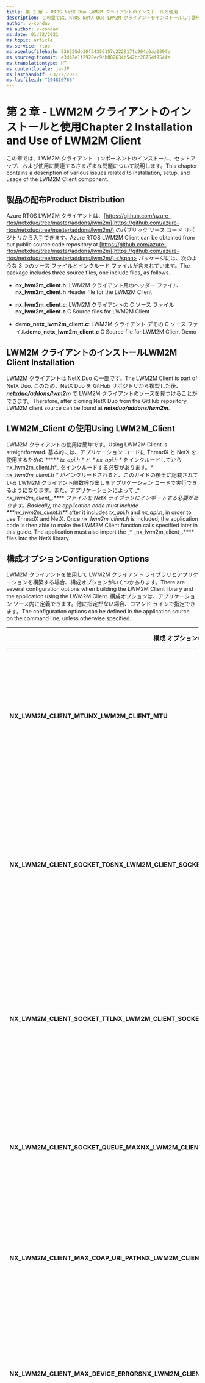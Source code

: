 ```yaml
---
title: 第 2 章 - RTOS NetX Duo LWM2M クライアントのインストールと使用
description: この章では、RTOS NetX Duo LWM2M クライアントをインストールして使用する方法について説明します。
author: v-condav
ms.author: v-condav
ms.date: 01/22/2021
ms.topic: article
ms.service: rtos
ms.openlocfilehash: 536225de30f54356157c222917fc904c6aa039fe
ms.sourcegitcommit: e3d42e1f2920ec9cb002634b542bc20754f9544e
ms.translationtype: HT
ms.contentlocale: ja-JP
ms.lasthandoff: 03/22/2021
ms.locfileid: "104810766"
---
```

# <a name="chapter-2--installation-and-use-of-lwm2m-client"></a><span data-ttu-id="7d9ee-103">第 2 章 - LWM2M クライアントのインストールと使用</span><span class="sxs-lookup"><span data-stu-id="7d9ee-103">Chapter 2  Installation and Use of LWM2M Client</span></span>

<span data-ttu-id="7d9ee-104">この章では、LWM2M クライアント コンポーネントのインストール、セットアップ、および使用に関連するさまざまな問題について説明します。</span><span class="sxs-lookup"><span data-stu-id="7d9ee-104">This chapter contains a description of various issues related to installation, setup, and usage of the LWM2M Client component.</span></span>

## <a name="product-distribution"></a><span data-ttu-id="7d9ee-105">製品の配布</span><span class="sxs-lookup"><span data-stu-id="7d9ee-105">Product Distribution</span></span>

<span data-ttu-id="7d9ee-106">Azure RTOS LWM2M クライアントは、[https://github.com/azure-rtos/netxduo/tree/master/addons/lwm2m](https://github.com/azure-rtos/netxduo/tree/master/addons/lwm2m/) のパブリック ソース コード リポジトリから入手できます。</span><span class="sxs-lookup"><span data-stu-id="7d9ee-106">Azure RTOS LWM2M Client can be obtained from our public source code repository at [https://github.com/azure-rtos/netxduo/tree/master/addons/lwm2m](https://github.com/azure-rtos/netxduo/tree/master/addons/lwm2m/).</span></span> <span data-ttu-id="7d9ee-107">パッケージには、次のような 3 つのソース ファイルとインクルード ファイルが含まれています。</span><span class="sxs-lookup"><span data-stu-id="7d9ee-107">The package includes three source files, one include files, as follows.</span></span>

* <span data-ttu-id="7d9ee-108">**nx\_lwm2m\_client.h**: LWM2M クライアント用のヘッダー ファイル</span><span class="sxs-lookup"><span data-stu-id="7d9ee-108">**nx\_lwm2m\_client.h** Header file for the LWM2M Client</span></span>

* <span data-ttu-id="7d9ee-109">**nx\_lwm2m\_client.c**: LWM2M クライアントの C ソース ファイル</span><span class="sxs-lookup"><span data-stu-id="7d9ee-109">**nx\_lwm2m\_client.c** C Source files for LWM2M Client</span></span>

* <span data-ttu-id="7d9ee-110">**demo\_netx\_lwm2m\_client.c**: LWM2M クライアント デモの C ソース ファイル</span><span class="sxs-lookup"><span data-stu-id="7d9ee-110">**demo\_netx\_lwm2m\_client.c** C Source file for LWM2M Client Demo</span></span>

## <a name="lwm2m-client-installation"></a><span data-ttu-id="7d9ee-111">LWM2M クライアントのインストール</span><span class="sxs-lookup"><span data-stu-id="7d9ee-111">LWM2M Client Installation</span></span>

<span data-ttu-id="7d9ee-112">LWM2M クライアントは NetX Duo の一部です。</span><span class="sxs-lookup"><span data-stu-id="7d9ee-112">The LWM2M Client is part of NetX Duo.</span></span> <span data-ttu-id="7d9ee-113">このため、NetX Duo を GitHub リポジトリから複製した後、***netxduo/addons/lwm2m*** で LWM2M クライアントのソースを見つけることができます。</span><span class="sxs-lookup"><span data-stu-id="7d9ee-113">Therefore, after cloning NetX Duo from the GitHub repository, LWM2M client source can be found at ***netxduo/addons/lwm2m***.</span></span>

## <a name="using-lwm2m_client"></a><span data-ttu-id="7d9ee-114">LWM2M\_Client の使用</span><span class="sxs-lookup"><span data-stu-id="7d9ee-114">Using LWM2M\_Client</span></span>

<span data-ttu-id="7d9ee-115">LWM2M クライアントの使用は簡単です。</span><span class="sxs-lookup"><span data-stu-id="7d9ee-115">Using LWM2M Client is straightforward.</span></span> <span data-ttu-id="7d9ee-116">基本的には、アプリケーション コードに ThreadX と NetX を使用するための \*\*\*\*_\* _tx\_api.h_ \*_ と _\* _nx\_api.h_ \*_ をインクルードしてから nx\_lwm2m\_client.h*_ をインクルードする必要があります。_* _nx\_lwm2m\_client.h_ *_ がインクルードされると、このガイドの後半に記載されている LWM2M クライアント関数呼び出しをアプリケーション コードで実行できるようになります。また、アプリケーションによって _* _nx\_lwm2m\_client\_.\*\*\*\* ファイルを NetX ライブラリにインポートする必要があります。</span><span class="sxs-lookup"><span data-stu-id="7d9ee-116">Basically, the application code must include ***nx\_lwm2m\_client.h\*\*_ after it includes _*_tx\_api.h_*_ and _*_nx\_api.h_*_, in order to use ThreadX and NetX. Once _*_nx\_lwm2m\_client.h_*_ is included, the application code is then able to make the LWM2M Client function calls specified later in this guide. The application must also import the _* _nx\_lwm2m\_client\_.\***\* files into the NetX library.</span></span>

## <a name="configuration-options"></a><span data-ttu-id="7d9ee-117">構成オプション</span><span class="sxs-lookup"><span data-stu-id="7d9ee-117">Configuration Options</span></span>

<span data-ttu-id="7d9ee-118">LWM2M クライアントを使用して LWM2M クライアント ライブラリとアプリケーションを構築する場合、構成オプションがいくつかあります。</span><span class="sxs-lookup"><span data-stu-id="7d9ee-118">There are several configuration options when building the LWM2M Client library and the application using the LWM2M Client.</span></span> <span data-ttu-id="7d9ee-119">構成オプションは、アプリケーション ソース内に定義できます。他に指定がない場合、コマンド ラインで指定できます。</span><span class="sxs-lookup"><span data-stu-id="7d9ee-119">The configuration options can be defined in the application source, on the command line, unless otherwise specified.</span></span>

| <span data-ttu-id="7d9ee-120">構成&nbsp;オプション</span><span class="sxs-lookup"><span data-stu-id="7d9ee-120">Configuration&nbsp;Option</span></span> | <span data-ttu-id="7d9ee-121">説明</span><span class="sxs-lookup"><span data-stu-id="7d9ee-121">Description</span></span> |
| --- | --- |
| <span data-ttu-id="7d9ee-122">**NX\_LWM2M\_CLIENT\_MTU**</span><span class="sxs-lookup"><span data-stu-id="7d9ee-122">**NX\_LWM2M\_CLIENT\_MTU**</span></span> | <span data-ttu-id="7d9ee-123">CoAP のメッセージの最大サイズを指定します (IP ヘッダーと UDP ヘッダーを含みます)。</span><span class="sxs-lookup"><span data-stu-id="7d9ee-123">Specifies the maximum size of a CoAP message, including IP and UDP headers.</span></span> <span data-ttu-id="7d9ee-124">既定値は 1280 です。</span><span class="sxs-lookup"><span data-stu-id="7d9ee-124">The default value is 1280.</span></span> |
| <span data-ttu-id="7d9ee-125">**NX\_LWM2M\_CLIENT\_SOCKET\_TOS**</span><span class="sxs-lookup"><span data-stu-id="7d9ee-125">**NX\_LWM2M\_CLIENT\_SOCKET\_TOS**</span></span> | <span data-ttu-id="7d9ee-126">LwM2M UDP に必要なサービスの種類。</span><span class="sxs-lookup"><span data-stu-id="7d9ee-126">Type of service required for the LwM2M UDP.</span></span> <span data-ttu-id="7d9ee-127">既定では、この値は通常の IP パケット サービスを示す NX\_IP\_NORMAL と定義されます。</span><span class="sxs-lookup"><span data-stu-id="7d9ee-127">By default, this value is defined as NX\_IP\_NORMAL to indicate normal IP packet service.</span></span> |
| <span data-ttu-id="7d9ee-128">**NX\_LWM2M\_CLIENT\_SOCKET\_TTL**</span><span class="sxs-lookup"><span data-stu-id="7d9ee-128">**NX\_LWM2M\_CLIENT\_SOCKET\_TTL**</span></span> | <span data-ttu-id="7d9ee-129">このパケットが通過できるルーターの数を指定します。この数を超えるとパケットは破棄されます。</span><span class="sxs-lookup"><span data-stu-id="7d9ee-129">Specifies the number of routers this packet can pass before it is discarded.</span></span> <span data-ttu-id="7d9ee-130">既定値は 0x80 に設定されます。</span><span class="sxs-lookup"><span data-stu-id="7d9ee-130">The default value is set to 0x80.</span></span> |
| <span data-ttu-id="7d9ee-131">**NX\_LWM2M\_CLIENT\_SOCKET\_QUEUE\_MAX**</span><span class="sxs-lookup"><span data-stu-id="7d9ee-131">**NX\_LWM2M\_CLIENT\_SOCKET\_QUEUE\_MAX**</span></span> | <span data-ttu-id="7d9ee-132">受信キューの最大深度数を指定します。</span><span class="sxs-lookup"><span data-stu-id="7d9ee-132">Specifies the number of maximum depths of receive queue.</span></span> <span data-ttu-id="7d9ee-133">既定値は 4 に設定されています。</span><span class="sxs-lookup"><span data-stu-id="7d9ee-133">The default value is set to 4.</span></span> |
| <span data-ttu-id="7d9ee-134">**NX\_LWM2M\_CLIENT\_MAX\_COAP\_URI\_PATH**</span><span class="sxs-lookup"><span data-stu-id="7d9ee-134">**NX\_LWM2M\_CLIENT\_MAX\_COAP\_URI\_PATH**</span></span> | <span data-ttu-id="7d9ee-135">CoAP Uri-Path オプションの最大長を指定します。</span><span class="sxs-lookup"><span data-stu-id="7d9ee-135">Specifies the number of maximum lengths of the CoAP Uri-Path option.</span></span> <span data-ttu-id="7d9ee-136">既定値は 32 に設定されます。</span><span class="sxs-lookup"><span data-stu-id="7d9ee-136">The default value is set to 32.</span></span> |
| <span data-ttu-id="7d9ee-137">**NX\_LWM2M\_CLIENT\_MAX\_DEVICE\_ERRORS**</span><span class="sxs-lookup"><span data-stu-id="7d9ee-137">**NX\_LWM2M\_CLIENT\_MAX\_DEVICE\_ERRORS**</span></span> | <span data-ttu-id="7d9ee-138">デバイス オブジェクトによって格納されるエラー コードの最大数を指定します。</span><span class="sxs-lookup"><span data-stu-id="7d9ee-138">Specifies the maximum number of error codes stored by the Device Object.</span></span> <span data-ttu-id="7d9ee-139">既定値は 8 です。</span><span class="sxs-lookup"><span data-stu-id="7d9ee-139">The default value is 8.</span></span> |
| <span data-ttu-id="7d9ee-140">**NX\_LWM2M\_CLIENT\_MAX\_SECURITY\_INSTANCES**</span><span class="sxs-lookup"><span data-stu-id="7d9ee-140">**NX\_LWM2M\_CLIENT\_MAX\_SECURITY\_INSTANCES**</span></span> | <span data-ttu-id="7d9ee-141">セキュリティ オブジェクト インスタンスの最大数を指定します。</span><span class="sxs-lookup"><span data-stu-id="7d9ee-141">Specifies the maximum number of Security Object Instances.</span></span> <span data-ttu-id="7d9ee-142">既定値は 2 であり、ブートストラップ サーバーと標準サーバーがサポートされます。</span><span class="sxs-lookup"><span data-stu-id="7d9ee-142">The default value is 2 for supporting a Bootstrap Server and a standard Server.</span></span> |
| <span data-ttu-id="7d9ee-143">**NX\_LWM2M\_CLIENT\_MAX\_SERVER\_INSTANCES**</span><span class="sxs-lookup"><span data-stu-id="7d9ee-143">**NX\_LWM2M\_CLIENT\_MAX\_SERVER\_INSTANCES**</span></span> | <span data-ttu-id="7d9ee-144">サーバー オブジェクト インスタンスの最大数を指定します。</span><span class="sxs-lookup"><span data-stu-id="7d9ee-144">Specifies the maximum number of Server Object Instances.</span></span> <span data-ttu-id="7d9ee-145">既定値は 1 であり、1 台の標準サーバーがサポートされます。</span><span class="sxs-lookup"><span data-stu-id="7d9ee-145">The default value is 1 for supporting a single standard Server.</span></span> |
| <span data-ttu-id="7d9ee-146">**NX\_LWM2M\_CLIENT\_MAX\_ACCESS\_CONTROL\_INSTANCES**</span><span class="sxs-lookup"><span data-stu-id="7d9ee-146">**NX\_LWM2M\_CLIENT\_MAX\_ACCESS\_CONTROL\_INSTANCES**</span></span> | <span data-ttu-id="7d9ee-147">アクセス制御インスタンスの最大数を指定します。</span><span class="sxs-lookup"><span data-stu-id="7d9ee-147">Specifies the maximum number of Access Control Instances.</span></span> <span data-ttu-id="7d9ee-148">既定値は 0 です。これにより、アクセス制御は無効になります。</span><span class="sxs-lookup"><span data-stu-id="7d9ee-148">The default value is 0, which disables access control.</span></span> <span data-ttu-id="7d9ee-149">アプリケーションで複数の LWM2M サーバーがサポートされている場合は、アクセス制御インスタンスの最大数を、LWM2M クライアントがサポートするオブジェクト インスタンスの最大数に設定する必要があります。これは、オブジェクト インスタンスごとに 1 つのアクセス制御インスタンスを作成する必要があるためです (セキュリティ オブジェクト インスタンスは除きます)。</span><span class="sxs-lookup"><span data-stu-id="7d9ee-149">If the application supports more than one LWM2M Server, the maximum number of Access Control Instances must be set to the maximum number of Object Instances that the LWM2M Client will support, as one Access Control Instance must be created for each Object Instance (except for the Security Object Instances).</span></span> |
| <span data-ttu-id="7d9ee-150">**NX\_LWM2M\_CLIENT\_MAX\_ACCESS\_CONTROL\_ACLS**</span><span class="sxs-lookup"><span data-stu-id="7d9ee-150">**NX\_LWM2M\_CLIENT\_MAX\_ACCESS\_CONTROL\_ACLS**</span></span> | <span data-ttu-id="7d9ee-151">アクセス制御インスタンスあたりの ACL リソースの最大数を指定します。</span><span class="sxs-lookup"><span data-stu-id="7d9ee-151">Specifies the maximum number of ACL resources per Access Control Instance.</span></span> <span data-ttu-id="7d9ee-152">既定値は 4 です。</span><span class="sxs-lookup"><span data-stu-id="7d9ee-152">The default value is 4.</span></span> |
| <span data-ttu-id="7d9ee-153">**NX\_LWM2M\_CLIENT\_MAX\_NOTIFICATIONS**</span><span class="sxs-lookup"><span data-stu-id="7d9ee-153">**NX\_LWM2M\_CLIENT\_MAX\_NOTIFICATIONS**</span></span> | <span data-ttu-id="7d9ee-154">LWM2M クライアントでサポートする通知の最大数を指定します。</span><span class="sxs-lookup"><span data-stu-id="7d9ee-154">Specifies the maximum number of notifications that the LWM2M Client will support.</span></span> <span data-ttu-id="7d9ee-155">LWM2M サーバーでは、オブジェクト、オブジェクト インスタンス、およびリソースに関する通知を設定できます。</span><span class="sxs-lookup"><span data-stu-id="7d9ee-155">A LWM2M Server can set notifications on Objects, Object Instances, and Resources.</span></span> <span data-ttu-id="7d9ee-156">既定値は 8 です。</span><span class="sxs-lookup"><span data-stu-id="7d9ee-156">The default value is 8.</span></span> |
| <span data-ttu-id="7d9ee-157">**NX\_LWM2M\_CLIENT\_MAX\_RESOURCES**</span><span class="sxs-lookup"><span data-stu-id="7d9ee-157">**NX\_LWM2M\_CLIENT\_MAX\_RESOURCES**</span></span> | <span data-ttu-id="7d9ee-158">オブジェクトごとのリソースの最大数を指定します。</span><span class="sxs-lookup"><span data-stu-id="7d9ee-158">Specifies the maximum number of Resources per Object.</span></span> <span data-ttu-id="7d9ee-159">既定値は 32 です。</span><span class="sxs-lookup"><span data-stu-id="7d9ee-159">The default value is 32.</span></span> |
| <span data-ttu-id="7d9ee-160">**NX\_LWM2M\_CLIENT\_MAX\_MULTIPLE\_RESOURCES**</span><span class="sxs-lookup"><span data-stu-id="7d9ee-160">**NX\_LWM2M\_CLIENT\_MAX\_MULTIPLE\_RESOURCES**</span></span> | <span data-ttu-id="7d9ee-161">複数のリソースのリソース インスタンスの最大数を指定します。</span><span class="sxs-lookup"><span data-stu-id="7d9ee-161">Specifies the maximum number of Resources instances for multiple resource.</span></span> <span data-ttu-id="7d9ee-162">既定値は 8 です。</span><span class="sxs-lookup"><span data-stu-id="7d9ee-162">The default value is 8.</span></span> |
| <span data-ttu-id="7d9ee-163">**NX\_LWM2M\_CLIENT\_BOOTSTRAP\_IDLE\_TIMER**</span><span class="sxs-lookup"><span data-stu-id="7d9ee-163">**NX\_LWM2M\_CLIENT\_BOOTSTRAP\_IDLE\_TIMER**</span></span> | <span data-ttu-id="7d9ee-164">ブートストラップ セッションが開始されたときに、セッションを中止するまでの最大待機時間を指定します。</span><span class="sxs-lookup"><span data-stu-id="7d9ee-164">Specifies the maximum time to wait for bootstrap server requests when the bootstrap session is initiated before aborting the session.</span></span> <span data-ttu-id="7d9ee-165">既定値は 60 秒です。</span><span class="sxs-lookup"><span data-stu-id="7d9ee-165">The default value is 60 seconds.</span></span> |
| <span data-ttu-id="7d9ee-166">**NX\_LWM2M\_CLIENT\_DTLS\_START\_TIMEOUT**</span><span class="sxs-lookup"><span data-stu-id="7d9ee-166">**NX\_LWM2M\_CLIENT\_DTLS\_START\_TIMEOUT**</span></span> | <span data-ttu-id="7d9ee-167">DTLS ハンドシェイクの完了を待機する最大時間を指定します。</span><span class="sxs-lookup"><span data-stu-id="7d9ee-167">Specifies the maximum time to wait for DTLS handshake completion.</span></span> <span data-ttu-id="7d9ee-168">既定値は 30 秒です。</span><span class="sxs-lookup"><span data-stu-id="7d9ee-168">The default value is 30 seconds.</span></span> |
| <span data-ttu-id="7d9ee-169">**NX\_LWM2M\_CLIENT\_DTLS\_END\_TIMEOUT**</span><span class="sxs-lookup"><span data-stu-id="7d9ee-169">**NX\_LWM2M\_CLIENT\_DTLS\_END\_TIMEOUT**</span></span> | <span data-ttu-id="7d9ee-170">DTLS シャットダウンの完了を待機する最大時間を指定します。</span><span class="sxs-lookup"><span data-stu-id="7d9ee-170">Specifies the maximum time to wait for DTLS shutdown completion.</span></span> <span data-ttu-id="7d9ee-171">既定値は 5 秒です。</span><span class="sxs-lookup"><span data-stu-id="7d9ee-171">The default value is 5 seconds.</span></span> |
| <span data-ttu-id="7d9ee-172">**NX\_LWM2M\_CLIENT\_SECURITY\_MAX\_SERVER\_URI**</span><span class="sxs-lookup"><span data-stu-id="7d9ee-172">**NX\_LWM2M\_CLIENT\_SECURITY\_MAX\_SERVER\_URI**</span></span> | <span data-ttu-id="7d9ee-173">終端の null 文字を含むサーバー URI の最大長を指定します。</span><span class="sxs-lookup"><span data-stu-id="7d9ee-173">Specifies the maximum length of a server URI, including terminating null character.</span></span> <span data-ttu-id="7d9ee-174">既定値は 128 です。</span><span class="sxs-lookup"><span data-stu-id="7d9ee-174">The default value is 128.</span></span> |
| <span data-ttu-id="7d9ee-175">**NX\_LWM2M\_CLIENT\_SECURITY\_MAX\_PUBLIC\_KEY\_OR\_IDENTITY**</span><span class="sxs-lookup"><span data-stu-id="7d9ee-175">**NX\_LWM2M\_CLIENT\_SECURITY\_MAX\_PUBLIC\_KEY\_OR\_IDENTITY**</span></span> | <span data-ttu-id="7d9ee-176">DTLS の公開キーまたは ID の最大長を指定します。</span><span class="sxs-lookup"><span data-stu-id="7d9ee-176">Specifies the maximum length of the public key or identity for DTLS.</span></span> <span data-ttu-id="7d9ee-177">既定値は 128 です。</span><span class="sxs-lookup"><span data-stu-id="7d9ee-177">The default value is 128.</span></span> |
| <span data-ttu-id="7d9ee-178">**NX\_LWM2M\_CLIENT\_SECURITY\_MAX\_SERVER\_PUBLIC\_KEY**</span><span class="sxs-lookup"><span data-stu-id="7d9ee-178">**NX\_LWM2M\_CLIENT\_SECURITY\_MAX\_SERVER\_PUBLIC\_KEY**</span></span> | <span data-ttu-id="7d9ee-179">DTLS のサーバー公開キーの最大長を指定します。</span><span class="sxs-lookup"><span data-stu-id="7d9ee-179">Specifies the maximum length of the server public key for DTLS.</span></span> <span data-ttu-id="7d9ee-180">既定値は 128 です。</span><span class="sxs-lookup"><span data-stu-id="7d9ee-180">The default value is 128.</span></span> |
| <span data-ttu-id="7d9ee-181">**NX\_LWM2M\_CLIENT\_SECURITY\_MAX\_SECRET\_KEY**</span><span class="sxs-lookup"><span data-stu-id="7d9ee-181">**NX\_LWM2M\_CLIENT\_SECURITY\_MAX\_SECRET\_KEY**</span></span> | <span data-ttu-id="7d9ee-182">DTLS のシークレット キーの最大長を指定します。</span><span class="sxs-lookup"><span data-stu-id="7d9ee-182">Specifies the maximum length of the secret key for DTLS.</span></span> <span data-ttu-id="7d9ee-183">既定値は 128 です。</span><span class="sxs-lookup"><span data-stu-id="7d9ee-183">The default value is 128.</span></span> |
| <span data-ttu-id="7d9ee-184">**NX\_LWM2M\_CLIENT\_HOLD\_OFF**</span><span class="sxs-lookup"><span data-stu-id="7d9ee-184">**NX\_LWM2M\_CLIENT\_HOLD\_OFF**</span></span> | <span data-ttu-id="7d9ee-185">ブートストラップを開始する前に待機する秒数を指定します。</span><span class="sxs-lookup"><span data-stu-id="7d9ee-185">Specifies the number of seconds to wait before initiating bootstrap.</span></span> <span data-ttu-id="7d9ee-186">既定値は 1 秒です。</span><span class="sxs-lookup"><span data-stu-id="7d9ee-186">The default value is 1 second.</span></span> |
| <span data-ttu-id="7d9ee-187">**NX\_LWM2M\_CLIENT\_LIFE\_TIME**</span><span class="sxs-lookup"><span data-stu-id="7d9ee-187">**NX\_LWM2M\_CLIENT\_LIFE\_TIME**</span></span> | <span data-ttu-id="7d9ee-188">登録の有効期間の秒数を指定します。</span><span class="sxs-lookup"><span data-stu-id="7d9ee-188">Specifies the number of seconds for the registration lifetime.</span></span> <span data-ttu-id="7d9ee-189">既定値は 600 秒です。</span><span class="sxs-lookup"><span data-stu-id="7d9ee-189">The default value is 600 seconds.</span></span> |
